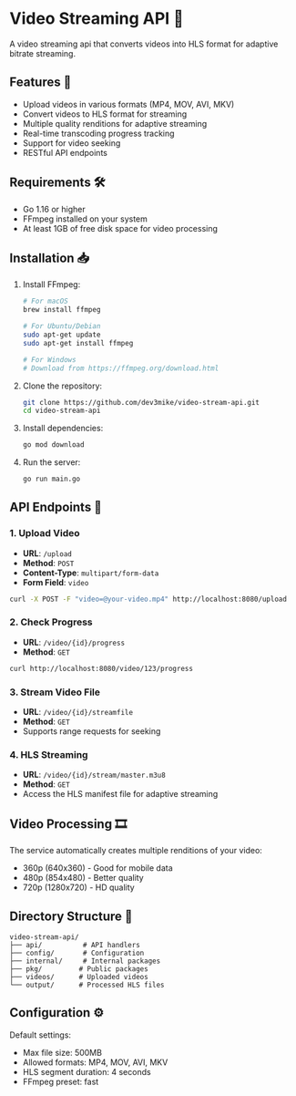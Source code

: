# Video Streaming API 🎥

A video streaming api that converts videos into HLS format for adaptive bitrate streaming.

## Features 🌟

- Upload videos in various formats (MP4, MOV, AVI, MKV)
- Convert videos to HLS format for streaming
- Multiple quality renditions for adaptive streaming
- Real-time transcoding progress tracking
- Support for video seeking
- RESTful API endpoints

## Requirements 🛠️

- Go 1.16 or higher
- FFmpeg installed on your system
- At least 1GB of free disk space for video processing

## Installation 📥

1. Install FFmpeg:
   ```bash
   # For macOS
   brew install ffmpeg

   # For Ubuntu/Debian
   sudo apt-get update
   sudo apt-get install ffmpeg

   # For Windows
   # Download from https://ffmpeg.org/download.html
   ```

2. Clone the repository:
   ```bash
   git clone https://github.com/dev3mike/video-stream-api.git
   cd video-stream-api
   ```

3. Install dependencies:
   ```bash
   go mod download
   ```

4. Run the server:
   ```bash
   go run main.go
   ```

## API Endpoints 🔌

### 1. Upload Video
- **URL**: `/upload`
- **Method**: `POST`
- **Content-Type**: `multipart/form-data`
- **Form Field**: `video`
```bash
curl -X POST -F "video=@your-video.mp4" http://localhost:8080/upload
```

### 2. Check Progress
- **URL**: `/video/{id}/progress`
- **Method**: `GET`
```bash
curl http://localhost:8080/video/123/progress
```

### 3. Stream Video File
- **URL**: `/video/{id}/streamfile`
- **Method**: `GET`
- Supports range requests for seeking

### 4. HLS Streaming
- **URL**: `/video/{id}/stream/master.m3u8`
- **Method**: `GET`
- Access the HLS manifest file for adaptive streaming

## Video Processing 🎞️

The service automatically creates multiple renditions of your video:
- 360p (640x360) - Good for mobile data
- 480p (854x480) - Better quality
- 720p (1280x720) - HD quality

## Directory Structure 📁

```
video-stream-api/
├── api/          # API handlers
├── config/       # Configuration
├── internal/     # Internal packages
├── pkg/         # Public packages
├── videos/      # Uploaded videos
└── output/      # Processed HLS files
```

## Configuration ⚙️

Default settings:
- Max file size: 500MB
- Allowed formats: MP4, MOV, AVI, MKV
- HLS segment duration: 4 seconds
- FFmpeg preset: fast
